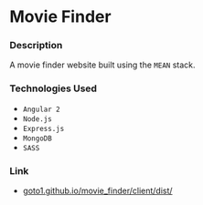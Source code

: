 # Movie Finder

### Description
A movie finder website built using the `MEAN` stack.

### Technologies Used
* `Angular 2`
* `Node.js`
* `Express.js`
* `MongoDB`
* `SASS`

### Link
* [goto1.github.io/movie_finder/client/dist/](https://goto1.github.io/movie_finder/client/dist/)